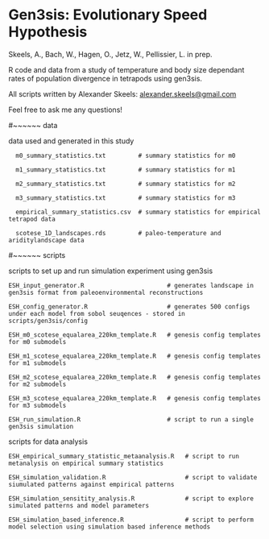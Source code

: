 # Gen3sis: Evolutionary Speed Hypothesis

Skeels, A., Bach, W., Hagen, O., Jetz, W., Pellissier, L. in prep. 

R code and data from a study of temperature and body size dependant rates of population divergence in tetrapods using gen3sis.

All scripts written by Alexander Skeels: alexander.skeels@gmail.com

Feel free to ask me any questions!

#~~~~~~ data

data used and generated in this study

      m0_summary_statistics.txt         # summary statistics for m0
  
      m1_summary_statistics.txt         # summary statistics for m1
  
      m2_summary_statistics.txt         # summary statistics for m2
  
      m3_summary_statistics.txt         # summary statistics for m3
      
      empirical_summary_statistics.csv  # summary statistics for empirical tetrapod data
  
      scotese_1D_landscapes.rds         # paleo-temperature and ariditylandscape data 
      

  
#~~~~~~ scripts

scripts to set up and run simulation experiment using gen3sis
  
    ESH_input_generator.R                       # generates landscape in gen3sis format from paleoenvironmental reconstructions
  
    ESH_config_generator.R                      # generates 500 configs under each model from sobol seuqences - stored in scripts/gen3sis/config
    
    ESH_m0_scotese_equalarea_220km_template.R   # genesis config templates for m0 submodels

    ESH_m1_scotese_equalarea_220km_template.R   # genesis config templates for m1 submodels
  
    ESH_m2_scotese_equalarea_220km_template.R   # genesis config templates for m2 submodels
  
    ESH_m3_scotese_equalarea_220km_template.R   # genesis config templates for m3 submodels
  
    ESH_run_simulation.R                        # script to run a single gen3sis simulation
    
 scripts for data analysis
    
    ESH_empirical_summary_statistic_metaanalysis.R   # script to run metanalysis on empirical summary statistics
    
    ESH_simulation_validation.R                      # script to validate siumulated patterns against empirical patterns
    
    ESH_simulation_sensitity_analysis.R              # script to explore simulated patterns and model parameters
    
    ESH_simulation_based_inference.R                 # script to perform model selection using simulation based inference methods
    
